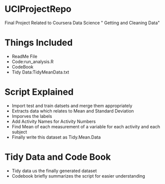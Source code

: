 # UCIProjectRepo
Final Project Related to Coursera Data Science " Getting and Cleaning Data"

# Things Included
- ReadMe File
- Code:run_analysis.R
- CodeBook
- Tidy Data:TidyMeanData.txt

#  Script Explained

- Import test and train datsets and merge them appropriately
- Extracts data which relates to Mean and Standard Deviation
- Imporves the labels
- Add Activity Names for Activity Numbers
- Find Mean of each measurement of a variable for each activity and each subject
- Finally write this dataset as Tidy.Mean.Data

#  Tidy Data and Code Book
- Tidy data us the finally generated dataset
- Codebook briefly summarizes the script for easier understanding
